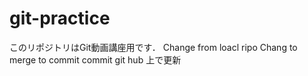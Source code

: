 # git-practice
このリポジトリはGit動画講座用です．
Change from loacl ripo
Chang to merge
to commit
commit
git hub 上で更新
